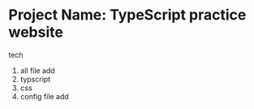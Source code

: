 # Project Name: TypeScript practice website

tech

1. all file add
2. typscript
3. css
4. config file add
